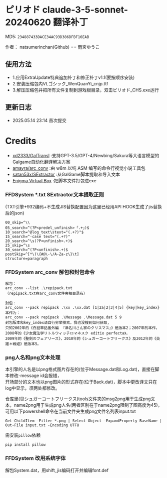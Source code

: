 # ピリオド claude-3-5-sonnet-20240620 翻译补丁

MD5: `234887433DACE34AC93D386DFBF16EAB`

作者： natsumerinchan(Github) == 雨宮ゆうこ

## 使用方法
- 1.应用ExtraUpdate特典追加补丁和修正补丁v1.1(要按顺序安装)
- 2.安装压缩包内VLゴシック_WenQuanYi_cnjp.ttf
- 3.解压压缩包并把所有文件复制到游戏根目录，双击ピリオド_CHS.exe运行

## 更新日志
- 2025.05.14 23:14 首次提交

# Credits

- [xd2333/GalTransl](https://github.com/xd2333/GalTransl.git) :支持GPT-3.5/GPT-4/Newbing/Sakura等大语言模型的Galgame自动化翻译解决方案
- [amayra/arc_conv](https://github.com/amayra/arc_conv.git) :由 w8m 以纯 ASM 编写的命令行视觉小说工具包
- [satan53x/SExtractor](https://github.com/satan53x/SExtractor.git) :从GalGame脚本提取和导入文本
- [Enigma Virtual Box](https://enigmaprotector.com/assets/files/enigmavb.exe) :把脚本文件打包进exe

### FFDSystem *.txt SExtractor文本提取正则

(TXT引擎+932编码+不生成JIS替换配置因为这里已经用API HOOK生成了jis替换后的json)

```
00_skip=^\\
05_search=^(?P<predel_unfinish>「.+」)$
10_search=^@log_text\stext="(.+?)"$
15_search=^-case text="(.+?)"
20_search=^\s(?P<unfinish>.+)$
25_skip=^\s
30_search=^(?P<unfinish>.+)$
postSkip=^[*\)\{#@\-\/A-Za-z\}\t]
structure=paragraph
```

### FFDSystem arc_conv 解包和封包命令

```
解包：
arc_conv --list .\repipack.txt
（repipack.txt在arc_conv文件夹根目录有）

封包：
arc_conv --pack repipack .\xx .\xx.dat [1|2a|2|3|4|5] {key|key_index}
本作为：
arc_conv --pack repipack .\Message .\Message.dat 5 9
封包版本和key_index请自行穷举摸索，我也没搜到如何获取,
只知2002年的《白詰草話番外編 『津名川さん家のクリスマス』》是版本2；2007年的本作，
2008年的《少女魔法学リトルウィッチロマネスク editio perfecta》，
2009年的《聖剣のフェアリース》，2010年的《シュガーコートフリークス》及2012年的《英雄＊戦姫》是版本5。

```

### png人名和png文本处理
本引擎的人名是以png格式图片存在的(位于Message.dat和Log.dat)，直接在脚本修改-message id会报错，<br>
开场部分的文本也以png图片的形式存在(位于Back.dat)，脚本中更改译文只在log中显示，须两处都修改。

仓库里(见シュガーコートフリークス)tools文件夹的msg2png用于生成png文本，name2png用于生成png人名(两者区别在于name2png限制了图高度为45)，<br>
可用以下powershell命令在当前文件夹生成png文件名列表input.txt
```
Get-ChildItem -Filter *.png | Select-Object -ExpandProperty BaseName | Out-File input.txt -Encoding UTF8
```

需安装`pillow`依赖
```
pip install pillow
```

### FFDSystem 改用系统字体
解包System.dat，用shift_jis编码打开并编辑font.def
